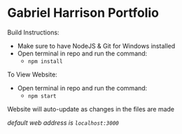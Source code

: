# Gabriel Harrison Portfolio

Build Instructions:
* Make sure to have NodeJS & Git for Windows installed
* Open terminal in repo and run the command:
  * `npm install`
  
To View Website:
* Open terminal in repo and run the command:
  * `npm start`

Website will auto-update as changes in the files are made

*default web address is `localhost:3000`*
